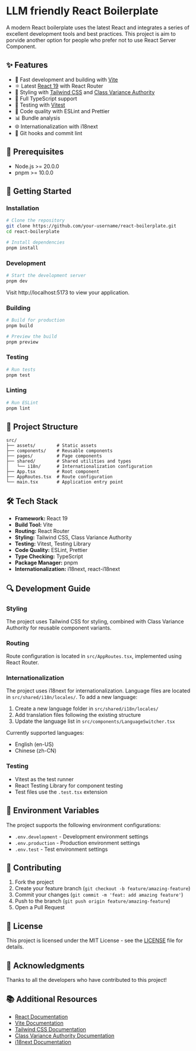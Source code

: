 # LLM friendly React Boilerplate

A modern React boilerplate uses the latest React and integrates a series of excellent development tools and best practices. This project is aim to porvide another option for people who prefer not to use React Server Component.

## ✨ Features

- 🚀 Fast development and building with [Vite](https://vitejs.dev/)
- ⚛️ Latest [React 19](https://react.dev/) with React Router
- 🎨 Styling with [Tailwind CSS](https://tailwindcss.com) and [Class Variance Authority](https://cva.style/)
- 📝 Full TypeScript support
- 🧪 Testing with [Vitest](https://vitest.dev)
- 🎯 Code quality with ESLint and Prettier
- 📊 Bundle analysis
- 🌐 Internationalization with i18next
- 🚦 Git hooks and commit lint 

## 🔧 Prerequisites

- Node.js >= 20.0.0
- pnpm >= 10.0.0

## 🚀 Getting Started

### Installation

```bash
# Clone the repository
git clone https://github.com/your-username/react-boilerplate.git
cd react-boilerplate

# Install dependencies
pnpm install
```

### Development

```bash
# Start the development server
pnpm dev
```

Visit http://localhost:5173 to view your application.

### Building

```bash
# Build for production
pnpm build

# Preview the build
pnpm preview
```

### Testing

```bash
# Run tests
pnpm test
```

### Linting

```bash
# Run ESLint
pnpm lint
```

## 📁 Project Structure

```
src/
├── assets/        # Static assets
├── components/    # Reusable components
├── pages/         # Page components
├── shared/        # Shared utilities and types
│   └── i18n/      # Internationalization configuration
├── App.tsx        # Root component
├── AppRoutes.tsx  # Route configuration
└── main.tsx       # Application entry point
```

## 🛠 Tech Stack

- **Framework:** React 19
- **Build Tool:** Vite
- **Routing:** React Router
- **Styling:** Tailwind CSS, Class Variance Authority
- **Testing:** Vitest, Testing Library
- **Code Quality:** ESLint, Prettier
- **Type Checking:** TypeScript
- **Package Manager:** pnpm
- **Internationalization:** i18next, react-i18next

## 🔍 Development Guide

### Styling

The project uses Tailwind CSS for styling, combined with Class Variance Authority for reusable component variants.

### Routing

Route configuration is located in `src/AppRoutes.tsx`, implemented using React Router.

### Internationalization

The project uses i18next for internationalization. Language files are located in `src/shared/i18n/locales/`. To add a new language:

1. Create a new language folder in `src/shared/i18n/locales/`
2. Add translation files following the existing structure
3. Update the language list in `src/components/LanguageSwitcher.tsx`

Currently supported languages:
- English (en-US)
- Chinese (zh-CN)

### Testing

- Vitest as the test runner
- React Testing Library for component testing
- Test files use the `.test.tsx` extension

## 📝 Environment Variables

The project supports the following environment configurations:

- `.env.development` - Development environment settings
- `.env.production` - Production environment settings
- `.env.test` - Test environment settings

## 🤝 Contributing

1. Fork the project
2. Create your feature branch (`git checkout -b feature/amazing-feature`)
3. Commit your changes (`git commit -m 'feat: add amazing feature'`)
4. Push to the branch (`git push origin feature/amazing-feature`)
5. Open a Pull Request

## 📄 License

This project is licensed under the MIT License - see the [LICENSE](LICENSE) file for details.

## 🙏 Acknowledgments

Thanks to all the developers who have contributed to this project!

## 📚 Additional Resources

- [React Documentation](https://react.dev)
- [Vite Documentation](https://vitejs.dev)
- [Tailwind CSS Documentation](https://tailwindcss.com/docs)
- [Class Variance Authority Documentation](https://cva.style/docs)
- [i18next Documentation](https://www.i18next.com)
